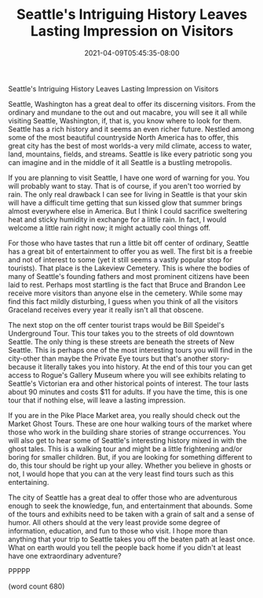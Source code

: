 ﻿---
title: "Seattle's Intriguing History Leaves Lasting Impression on Visitors"
date: 2021-04-09T05:45:35-08:00
description: "Seattle Tips for Web Success"
featured_image: "/images/Seattle.jpg"
tags: ["Seattle"]
---

Seattle's Intriguing History Leaves Lasting Impression on Visitors

Seattle, Washington has a great deal to offer its discerning visitors. From the ordinary and mundane to the out and out macabre, you will see it all while visiting Seattle, Washington, if, that is, you know where to look for them. Seattle has a rich history and it seems an even richer future. Nestled among some of the most beautiful countryside North America has to offer, this great city has the best of most worlds-a very mild climate, access to water, land, mountains, fields, and streams. Seattle is like every patriotic song you can imagine and in the middle of it all Seattle is a bustling metropolis. 

If you are planning to visit Seattle, I have one word of warning for you. You will probably want to stay. That is of course, if you aren't too worried by rain. The only real drawback I can see for living in Seattle is that your skin will have a difficult time getting that sun kissed glow that summer brings almost everywhere else in America. But I think I could sacrifice sweltering heat and sticky humidity in exchange for a little rain. In fact, I would welcome a little rain right now; it might actually cool things off. 

For those who have tastes that run a little bit off center of ordinary, Seattle has a great bit of entertainment to offer you as well. The first bit is a freebie and not of interest to some (yet it still seems a vastly popular stop for tourists). That place is the Lakeview Cemetery. This is where the bodies of many of Seattle's founding fathers and most prominent citizens have been laid to rest. Perhaps most startling is the fact that Bruce and Brandon Lee receive more visitors than anyone else in the cemetery. While some may find this fact mildly disturbing, I guess when you think of all the visitors Graceland receives every year it really isn't all that obscene. 

The next stop on the off center tourist traps would be Bill Speidel's Underground Tour. This tour takes you to the streets of old downtown Seattle. The only thing is these streets are beneath the streets of New Seattle. This is perhaps one of the most interesting tours you will find in the city-other than maybe the Private Eye tours but that's another story-because it literally takes you into history. At the end of this tour you can get access to Rogue's Gallery Museum where you will see exhibits relating to Seattle's Victorian era and other historical points of interest. The tour lasts about 90 minutes and costs $11 for adults. If you have the time, this is one tour that if nothing else, will leave a lasting impression.

If you are in the Pike Place Market area, you really should check out the Market Ghost Tours. These are one hour walking tours of the market where those who work in the building share stories of strange occurrences. You will also get to hear some of Seattle's interesting history mixed in with the ghost tales. This is a walking tour and might be a little frightening and/or boring for smaller children. But, if you are looking for something different to do, this tour should be right up your alley. Whether you believe in ghosts or not, I would hope that you can at the very least find tours such as this entertaining. 

The city of Seattle has a great deal to offer those who are adventurous enough to seek the knowledge, fun, and entertainment that abounds. Some of the tours and exhibits need to be taken with a grain of salt and a sense of humor. All others should at the very least provide some degree of information, education, and fun to those who visit. I hope more than anything that your trip to Seattle takes you off the beaten path at least once. What on earth would you tell the people back home if you didn't at least have one extraordinary adventure?

PPPPP

(word count 680)


 


